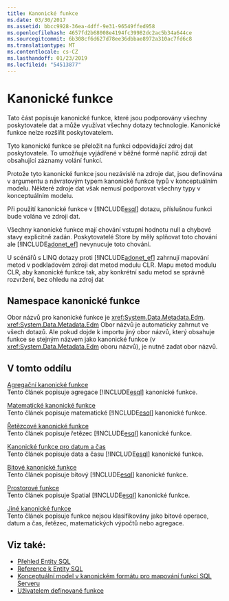 ```yaml
---
title: Kanonické funkce
ms.date: 03/30/2017
ms.assetid: bbcc9928-36ea-4dff-9e31-96549ffed958
ms.openlocfilehash: 4657fd2b68008e4194fc39982dc2ac5b34a644ce
ms.sourcegitcommit: 6b308cf6d627d78ee36dbbae8972a310ac7fd6c8
ms.translationtype: MT
ms.contentlocale: cs-CZ
ms.lasthandoff: 01/23/2019
ms.locfileid: "54513877"
---
```

# <a name="canonical-functions"></a>Kanonické funkce
Tato část popisuje kanonické funkce, které jsou podporovány všechny poskytovatele dat a může využívat všechny dotazy technologie. Kanonické funkce nelze rozšířit poskytovatelem.  
  
 Tyto kanonické funkce se přeložit na funkci odpovídající zdroj dat poskytovatele. To umožňuje vyjádřené v běžné formě napříč zdroji dat obsahující záznamy volání funkcí.  
  
 Protože tyto kanonické funkce jsou nezávislé na zdroje dat, jsou definována v argumentu a návratovým typem kanonické funkce typů v konceptuálním modelu. Některé zdroje dat však nemusí podporovat všechny typy v konceptuálním modelu.  
  
 Při použití kanonické funkce v [!INCLUDE[esql](../../../../../../includes/esql-md.md)] dotazu, příslušnou funkci bude volána ve zdroji dat.  
  
 Všechny kanonické funkce mají chování vstupní hodnotu null a chybové stavy explicitně zadán. Poskytovatelé Store by měly splňovat toto chování ale [!INCLUDE[adonet_ef](../../../../../../includes/adonet-ef-md.md)] nevynucuje toto chování.  
  
 U scénářů s LINQ dotazy proti [!INCLUDE[adonet_ef](../../../../../../includes/adonet-ef-md.md)] zahrnují mapování metod v podkladovém zdroji dat metod modulu CLR. Mapu metod modulu CLR, aby kanonické funkce tak, aby konkrétní sadu metod se správně rozvržení, bez ohledu na zdroj dat  
  
## <a name="canonical-functions-namespace"></a>Namespace kanonické funkce  
 Obor názvů pro kanonické funkce je <xref:System.Data.Metadata.Edm>. <xref:System.Data.Metadata.Edm> Obor názvů je automaticky zahrnut ve všech dotazů. Ale pokud dojde k importu jiný obor názvů, který obsahuje funkce se stejným názvem jako kanonické funkce (v <xref:System.Data.Metadata.Edm> oboru názvů), je nutné zadat obor názvů.  
  
## <a name="in-this-section"></a>V tomto oddílu  
 [Agregační kanonické funkce](../../../../../../docs/framework/data/adonet/ef/language-reference/aggregate-canonical-functions.md)  
 Tento článek popisuje agregace [!INCLUDE[esql](../../../../../../includes/esql-md.md)] kanonické funkce.  
  
 [Matematické kanonické funkce](../../../../../../docs/framework/data/adonet/ef/language-reference/math-canonical-functions.md)  
 Tento článek popisuje matematické [!INCLUDE[esql](../../../../../../includes/esql-md.md)] kanonické funkce.  
  
 [Řetězcové kanonické funkce](../../../../../../docs/framework/data/adonet/ef/language-reference/string-canonical-functions.md)  
 Tento článek popisuje řetězec [!INCLUDE[esql](../../../../../../includes/esql-md.md)] kanonické funkce.  
  
 [Kanonické funkce pro datum a čas](../../../../../../docs/framework/data/adonet/ef/language-reference/date-and-time-canonical-functions.md)  
 Tento článek popisuje data a času [!INCLUDE[esql](../../../../../../includes/esql-md.md)] kanonické funkce.  
  
 [Bitové kanonické funkce](../../../../../../docs/framework/data/adonet/ef/language-reference/bitwise-canonical-functions.md)  
 Tento článek popisuje bitový [!INCLUDE[esql](../../../../../../includes/esql-md.md)] kanonické funkce.  
  
 [Prostorové funkce](../../../../../../docs/framework/data/adonet/ef/language-reference/spatial-functions.md)  
 Tento článek popisuje Spatial [!INCLUDE[esql](../../../../../../includes/esql-md.md)] kanonické funkce.  
  
 [Jiné kanonické funkce](../../../../../../docs/framework/data/adonet/ef/language-reference/other-canonical-functions.md)  
 Tento článek popisuje funkce nejsou klasifikovány jako bitové operace, datum a čas, řetězec, matematických výpočtů nebo agregace.  
  
## <a name="see-also"></a>Viz také:
- [Přehled Entity SQL](../../../../../../docs/framework/data/adonet/ef/language-reference/entity-sql-overview.md)
- [Reference k Entity SQL](../../../../../../docs/framework/data/adonet/ef/language-reference/entity-sql-reference.md)
- [Konceptuální model v kanonickém formátu pro mapování funkcí SQL Serveru](../../../../../../docs/framework/data/adonet/ef/conceptual-model-canonical-to-sql-server-functions-mapping.md)
- [Uživatelem definované funkce](../../../../../../docs/framework/data/adonet/ef/language-reference/user-defined-functions-entity-sql.md)
